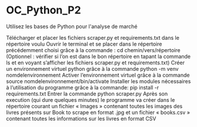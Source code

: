 # OC_Python_P2
Utilisez les bases de Python pour l'analyse de marché

Télécharger et placer les fichiers scraper.py et requirements.txt dans le répertoire voulu
Ouvrir le terminal et se placer dans le répertoire précédemment choisi grâce à la commande : cd chemin/vers/répertoire
(Optionnel : vérifier si l’on est dans le bon répertoire en tapant la commande ls et en voyant s’afficher les fichiers scraper.py et requirements.txt)
Créer un environnement virtuel python grâce à la commande python -m venv nomdelenvironnement
Activer l’environnement virtuel grâce à la commande source nomdelenvironnement/bin/activate
Installer les modules nécessaires à l’utilisation du programme grâce à la commande: pip install -r requirements.txt
Entrer la commande python scraper.py
Après son execution (qui dure quelques minutes) le programme va créer dans le répertoire courant un fichier « Images » contenant toutes les images des livres présents sur Book to scrape en format .jpg et un fichier « books.csv » contenant toutes les informations sur les livres en format CSV 
